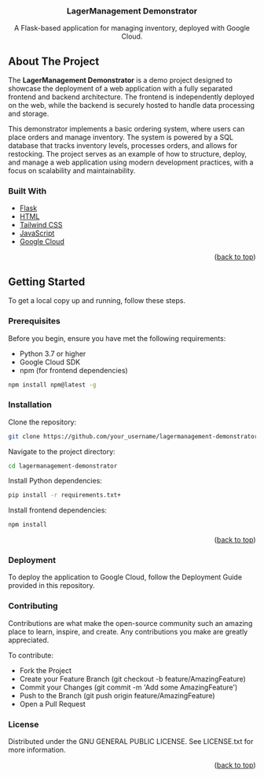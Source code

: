 <h3 align="center">LagerManagement Demonstrator</h3>

  <p align="center">
    A Flask-based application for managing inventory, deployed with Google Cloud.
    <br />
</div>

<!-- ABOUT THE PROJECT -->
## About The Project

The **LagerManagement Demonstrator** is a demo project designed to showcase the deployment of a web application with a fully separated frontend and backend architecture. The frontend is independently deployed on the web, while the backend is securely hosted to handle data processing and storage.

This demonstrator implements a basic ordering system, where users can place orders and manage inventory. The system is powered by a SQL database that tracks inventory levels, processes orders, and allows for restocking. The project serves as an example of how to structure, deploy, and manage a web application using modern development practices, with a focus on scalability and maintainability.

### Built With

* [Flask](https://flask.palletsprojects.com/)
* [HTML](https://developer.mozilla.org/en-US/docs/Web/HTML)
* [Tailwind CSS](https://tailwindcss.com/)
* [JavaScript](https://developer.mozilla.org/en-US/docs/Web/JavaScript)
* [Google Cloud](https://cloud.google.com/)

<p align="right">(<a href="#readme-top">back to top</a>)</p>

<!-- GETTING STARTED -->
## Getting Started

To get a local copy up and running, follow these steps.

### Prerequisites

Before you begin, ensure you have met the following requirements:

* Python 3.7 or higher
* Google Cloud SDK
* npm (for frontend dependencies)

```sh
npm install npm@latest -g
```

### Installation
Clone the repository:
```sh
git clone https://github.com/your_username/lagermanagement-demonstrator.git
```

Navigate to the project directory:
```sh
cd lagermanagement-demonstrator
```
Install Python dependencies:
```sh
pip install -r requirements.txt+
```
Install frontend dependencies:
```sh
npm install
```
<p align="right">(<a href="#readme-top">back to top</a>)</p> <!-- USAGE EXAMPLES -->

### Deployment
To deploy the application to Google Cloud, follow the Deployment Guide provided in this repository.

### Contributing

Contributions are what make the open-source community such an amazing place to learn, inspire, and create. Any contributions you make are greatly appreciated.

To contribute:

* Fork the Project
* Create your Feature Branch (git checkout -b feature/AmazingFeature)
* Commit your Changes (git commit -m 'Add some AmazingFeature')
* Push to the Branch (git push origin feature/AmazingFeature)
* Open a Pull Request

### License

Distributed under the GNU GENERAL PUBLIC LICENSE. See LICENSE.txt for more information.
<p align="right">(<a href="#readme-top">back to top</a>)</p>





